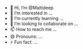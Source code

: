- 👋 Hi, I’m @Maitideep
- 👀 I’m interested in ...
- 🌱 I’m currently learning ...
- 💞️ I’m looking to collaborate on ...
- 📫 How to reach me ...
- 😄 Pronouns: ...
- ⚡ Fun fact: ...

<!---
Maitideep/Maitideep is a ✨ special ✨ repository because its `README.md` (this file) appears on your GitHub profile.
You can click the Preview link to take a look at your changes.
--->
